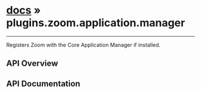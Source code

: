 # [docs](index.md) » plugins.zoom.application.manager
---

Registers Zoom with the Core Application Manager if installed.

## API Overview

## API Documentation


